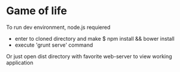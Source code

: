 Game of life
=============

To run dev environment, node.js requiered
* enter to cloned directory and make $ npm install && bower install
* execute 'grunt serve' command

Or just open dist directory with favorite web-server to view working application
